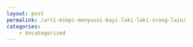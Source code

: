 ```yaml
---
layout: post
permalink: /arti-mimpi-menyusui-bayi-laki-laki-orang-lain/
categories:
    - Uncategorized
---
```


